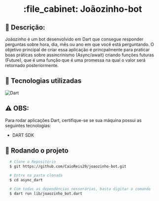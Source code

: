 <h1 align="center">:file_cabinet: Joãozinho-bot</h1>

## :memo: Descrição:

<p>Joãozinho é um bot desenvolvido em Dart que consegue responder perguntas sobre hora, dia, mês ou ano em que você está perguntando. O objetivo principal de criar essa aplicação é princpalmente para praticar boas práticas sobre assincrinismo (Async/await) criando funções futuras (Future), que é uma função que é uma promessa na qual o valor será retornado posteriormente.</p> 

## :wrench: Tecnologias utilizadas

![Dart](https://img.shields.io/badge/Dart-0D1117?style=for-the-badge&logo=dart&logoColor=0175C2)&nbsp;<br>

## ⚠️ OBS:

 Para rodar aplicações Dart, certifique-se se sua máquina possui as seguintes tecnologias:
 
- DART SDK

## :rocket: Rodando o projeto

```bash
  # Clone o Repositório
  $ git https://github.com/CaioReis29/joaozinho-bot.git
```
```bash
  # Entre na pasta clonada
  $ cd async_dart
```
```bash
  # Com todas as dependências nesserárias, basta digitar o comando
  $ dart run lib/joaozinho_bot.dart
```
